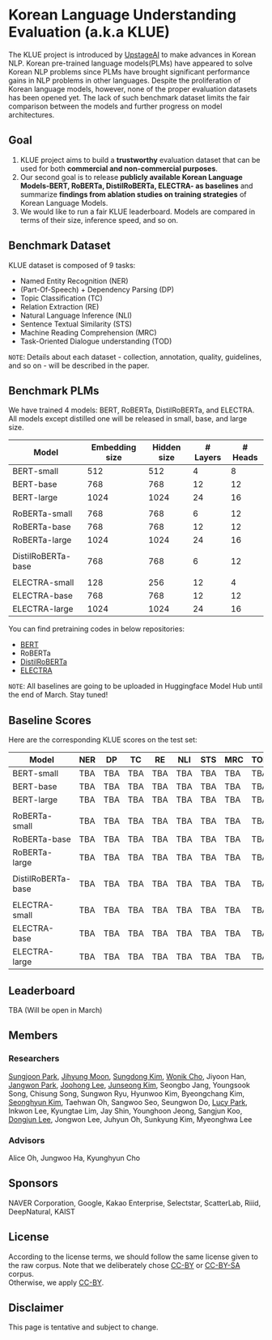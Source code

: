 # Korean Language Understanding Evaluation (a.k.a KLUE) 

The KLUE project is introduced by [UpstageAI](https://www.upstage.ai/) to make advances in Korean NLP. Korean pre-trained language models(PLMs) have appeared to solve Korean NLP problems since PLMs have brought significant performance gains in NLP problems in other languages. Despite the proliferation of Korean language models, however, none of the proper evaluation datasets has been opened yet. The lack of such benchmark dataset limits the fair comparison between the models and further progress on model architectures.

## Goal
1. KLUE project aims to build a **trustworthy** evaluation dataset that can be used for both **commercial and non-commercial purposes**. 
2. Our second goal is to release **publicly available Korean Language Models-BERT, RoBERTa, DistilRoBERTa, ELECTRA- as baselines** and summarize **findings from ablation studies on training strategies** of Korean Language Models.
3. We would like to run a fair KLUE leaderboard. Models are compared in terms of their size, inference speed, and so on.

## Benchmark Dataset
KLUE dataset is composed of 9 tasks:
- Named Entity Recognition (NER)
- (Part-Of-Speech) + Dependency Parsing (DP)
- Topic Classification (TC)
- Relation Extraction (RE)
- Natural Language Inference (NLI)
- Sentence Textual Similarity (STS)
- Machine Reading Comprehension (MRC)
- Task-Oriented Dialogue understanding (TOD)

`NOTE`: Details about each dataset - collection, annotation, quality, guidelines, and so on - will be described in the paper.

## Benchmark PLMs
We have trained 4 models: BERT, RoBERTa, DistilRoBERTa, and ELECTRA. All models except distilled one will be released in small, base, and large size. <br>

| Model                | Embedding size | Hidden size | # Layers | # Heads |
|----------------------|----------------|-------------|----------|---------|
| BERT-small           | 512            | 512         | 4        | 8       |
| BERT-base            | 768            | 768         | 12       | 12      |
| BERT-large           | 1024           | 1024        | 24       | 16      |
|                      |                |             |          |         |
| RoBERTa-small        | 768            | 768         | 6        | 12      |
| RoBERTa-base         | 768            | 768         | 12       | 12      |
| RoBERTa-large        | 1024           | 1024        | 24       | 16      |
|                      |                |             |          |         |
| DistilRoBERTa-base   | 768            | 768         | 6        | 12      |
|                      |                |             |          |         |
| ELECTRA-small        | 128            | 256         | 12       | 4       |
| ELECTRA-base         | 768            | 768         | 12       | 12      |
| ELECTRA-large        | 1024           | 1024        | 24       | 16      |


You can find pretraining codes in below repositories:
- [BERT](https://github.com/Korean-Benchmark/KLUE-BERT)
- RoBERTa
- [DistilRoBERTa](https://github.com/Korean-Benchmark/KLUE-DistilBERT)
- [ELECTRA](https://github.com/Korean-Benchmark/KLUE-ELECTRA)

`NOTE`:  All baselines are going to be uploaded in Huggingface Model Hub until the end of March. Stay tuned!

## Baseline Scores

Here are the corresponding KLUE scores on the test set:

| Model                | NER | DP  | TC  | RE  | NLI | STS | MRC | TOD |
|----------------------|-----|-----|-----|-----|-----|-----|-----|-----|
| BERT-small           | TBA | TBA | TBA | TBA | TBA | TBA | TBA | TBA |
| BERT-base            | TBA | TBA | TBA | TBA | TBA | TBA | TBA | TBA |
| BERT-large           | TBA | TBA | TBA | TBA | TBA | TBA | TBA | TBA |
|                      |     |     |     |     |     |     |     |     |
| RoBERTa-small        | TBA | TBA | TBA | TBA | TBA | TBA | TBA | TBA |
| RoBERTa-base         | TBA | TBA | TBA | TBA | TBA | TBA | TBA | TBA |
| RoBERTa-large        | TBA | TBA | TBA | TBA | TBA | TBA | TBA | TBA |
|                      |     |     |     |     |     |     |     |     |
| DistilRoBERTa-base   | TBA | TBA | TBA | TBA | TBA | TBA | TBA | TBA |
|                      |     |     |     |     |     |     |     |     |
| ELECTRA-small        | TBA | TBA | TBA | TBA | TBA | TBA | TBA | TBA |
| ELECTRA-base         | TBA | TBA | TBA | TBA | TBA | TBA | TBA | TBA |
| ELECTRA-large        | TBA | TBA | TBA | TBA | TBA | TBA | TBA | TBA |


## Leaderboard
TBA (Will be open in March)

## Members
### Researchers
[Sungjoon Park](https://github.com/SungjoonPark), [Jihyung Moon](https://github.com/inmoonlight), [Sungdong Kim](https://github.com/DSKSD), [Wonik Cho](https://github.com/warnikchow), Jiyoon Han, [Jangwon Park](https://github.com/monologg), [Joohong Lee](https://github.com/roomylee), [Junseong Kim](https://github.com/codertimo), Seongbo Jang, Youngsook Song, Chisung Song, Sungwon Ryu, Hyunwoo Kim, Byeongchang Kim, [Seonghyun Kim](https://github.com/MrBananaHuman), Taehwan Oh, Sangwoo Seo, Seungwon Do, [Lucy Park](https://github.com/e9t), Inkwon Lee, Kyungtae Lim, Jay Shin, Younghoon Jeong, Sangjun Koo, [Dongjun Lee](https://github.com/DongJunLee), Jongwon Lee, Juhyun Oh, Sunkyung Kim, Myeonghwa Lee

### Advisors
Alice Oh, Jungwoo Ha, Kyunghyun Cho

## Sponsors
NAVER Corporation, Google, Kakao Enterprise, Selectstar, ScatterLab, Riiid, DeepNatural, KAIST

## License

According to the license terms, we should follow the same license given to the raw corpus. Note that we deliberately chose [CC-BY](https://creativecommons.org/licenses/by/4.0/) or [CC-BY-SA](https://creativecommons.org/licenses/by-sa/4.0/) corpus. <br>
Otherwise, we apply [CC-BY](https://creativecommons.org/licenses/by/4.0/). 

## Disclaimer

This page is tentative and subject to change.
